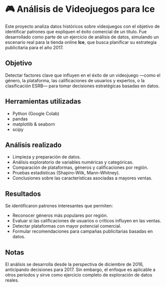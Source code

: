 # 🎮 Análisis de Videojuegos para Ice

Este proyecto analiza datos históricos sobre videojuegos con el objetivo de identificar patrones que expliquen el éxito comercial de un título. Fue desarrollado como parte de un ejercicio de análisis de datos, simulando un escenario real para la tienda online **Ice**, que busca planificar su estrategia publicitaria para el año 2017.

## Objetivo

Detectar factores clave que influyen en el éxito de un videojuego —como el género, la plataforma, las calificaciones de usuarios y expertos, o la clasificación ESRB— para tomar decisiones estratégicas basadas en datos.

## Herramientas utilizadas

- Python (Google Colab)
- pandas
- matplotlib & seaborn
- scipy

## Análisis realizado

- Limpieza y preparación de datos.
- Análisis exploratorio de variables numéricas y categóricas.
- Comparación de plataformas, géneros y calificaciones por región.
- Pruebas estadísticas (Shapiro-Wilk, Mann-Whitney).
- Conclusiones sobre las características asociadas a mayores ventas.

## Resultados

Se identificaron patrones interesantes que permiten:

- Reconocer géneros más populares por región.
- Evaluar si las calificaciones de usuarios o críticos influyen en las ventas.
- Detectar plataformas con mayor potencial comercial.
- Formular recomendaciones para campañas publicitarias basadas en datos.

## Notas

El análisis se desarrolla desde la perspectiva de diciembre de 2016, anticipando decisiones para 2017. Sin embargo, el enfoque es aplicable a otros periodos y sirve como ejercicio completo de exploración de datos reales.

